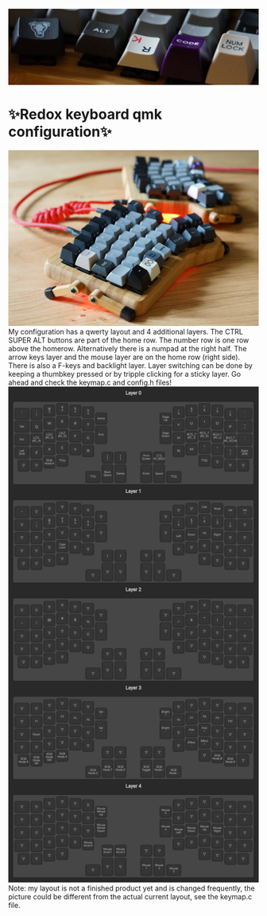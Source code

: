 <!This is the  ~/qmk_firmware/keyboards/redox/keymaps/Prutserdt/README.md file for the dotfile bare Github repo/>
![Redox keyboard](keycaps.JPG)
# :sparkles:Redox keyboard qmk configuration:sparkles:

![Redox keyboard](Redox_keyboard.JPG)
My configuration has a qwerty layout and 4 additional layers. The CTRL SUPER
ALT buttons are part of the home row. The number row is one row above the homerow.
Alternatively there is a numpad at the right half. The arrow keys layer and the 
mouse layer are on the home row (right side). There is also a F-keys and 
backlight layer. Layer switching can be done by keeping a thumbkey pressed or 
by tripple clicking for a sticky layer. Go ahead and check the keymap.c and 
config.h files!
![Redox layers](Layers.JPG)
Note: my layout is not a finished product yet and is changed frequently, the
picture could be different from the actual current layout, see the keymap.c
file. 
